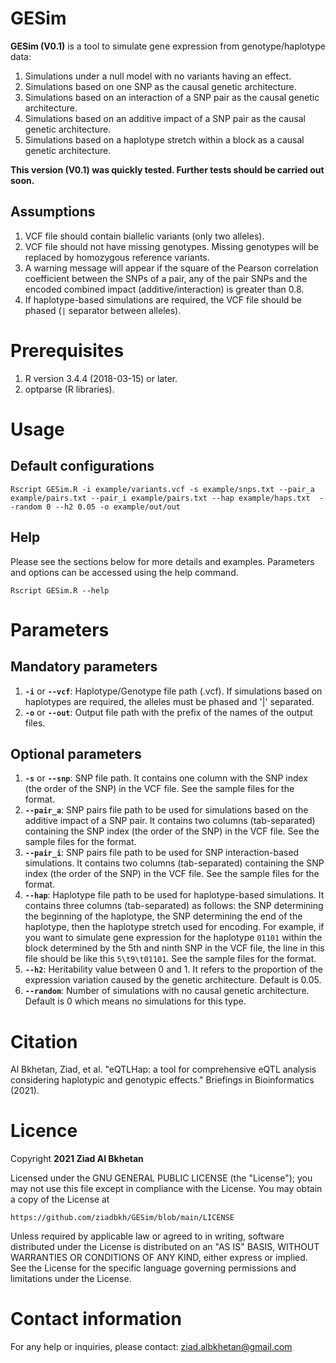 # GESim 
**GESim (V0.1)** is a tool to simulate gene expression from genotype/haplotype data:
 1. Simulations under a null model with no variants having an effect.
 2. Simulations based on one SNP as the causal genetic architecture. 
 3. Simulations based on an interaction of a SNP pair as the causal genetic architecture. 
 4. Simulations based on an additive impact of a SNP pair as the causal genetic architecture. 
 5. Simulations based on a haplotype stretch within a block as a causal genetic architecture. 

**This version (V0.1) was quickly tested. Further tests should be carried out soon.**


## Assumptions
1. VCF file should contain biallelic variants (only two alleles).
2. VCF file should not have missing genotypes. Missing genotypes will be replaced by homozygous reference variants.
3. A warning message will appear if the square of the Pearson correlation coefficient between the SNPs of a pair, any of the pair SNPs and the encoded combined impact (additive/interaction) is greater than 0.8. 
4. If haplotype-based simulations are required, the VCF file should be phased (`|` separator between alleles).

# Prerequisites
 1. R version 3.4.4 (2018-03-15) or later.
 2. optparse (R libraries).

# Usage
## Default configurations
```
Rscript GESim.R -i example/variants.vcf -s example/snps.txt --pair_a example/pairs.txt --pair_i example/pairs.txt --hap example/haps.txt  --random 0 --h2 0.05 -o example/out/out 
```
## Help
Please see the sections below for more details and examples. Parameters and options can be accessed using the help command.

    Rscript GESim.R --help
    
# Parameters
## Mandatory parameters

 1. **`-i`** or **`--vcf`**: Haplotype/Genotype file path (.vcf). 
    If simulations based on haplotypes are required, the alleles must be phased and '|' separated. 
2. **`-o`** or **`--out`**: Output file path with the prefix of the names of the output files. 

## Optional parameters
1. **`-s`** or **`--snp`**: SNP file path.
	It contains one column with the SNP index (the order of the SNP) in the VCF file.
    See the sample files for the format.
2. **`--pair_a`**: SNP pairs file path to be used for simulations based on the additive impact of a SNP pair.
    It contains two columns (tab-separated) containing the SNP index (the order of the SNP) in the VCF file.
    See the sample files for the format.
3. **`--pair_i`**: SNP pairs file path to be used for SNP interaction-based simulations.
    It contains two columns (tab-separated) containing the SNP index (the order of the SNP) in the VCF file.
    See the sample files for the format.
4. **`--hap`**: Haplotype file path to be used for haplotype-based simulations.
    It contains three columns (tab-separated) as follows: the SNP determining the beginning of the haplotype, the SNP determining the end of the haplotype, then the haplotype stretch used for encoding.
    For example, if you want to simulate gene expression for the haplotype `01101` within the block determined by the 5th and ninth SNP in the VCF file, the line in this file should be like this `5\t9\t01101`. 
    See the sample files for the format.
5. **`--h2`**: Heritability value between 0 and 1. 
    It refers to the proportion of the expression variation caused by the genetic architecture.
    Default is 0.05.
6. **`--random`**: Number of simulations with no causal genetic architecture. 
    Default is 0 which means no simulations for this type.

# Citation 
Al Bkhetan, Ziad, et al. "eQTLHap: a tool for comprehensive eQTL analysis considering haplotypic and genotypic effects." Briefings in Bioinformatics (2021).

# Licence
Copyright **2021 Ziad Al Bkhetan**

Licensed under the GNU GENERAL PUBLIC LICENSE (the "License"); you may not use this file except in compliance with the License. You may obtain a copy of the License at

```
https://github.com/ziadbkh/GESim/blob/main/LICENSE
```

Unless required by applicable law or agreed to in writing, software distributed under the License is distributed on an "AS IS" BASIS, WITHOUT WARRANTIES OR CONDITIONS OF ANY KIND, either express or implied. See the License for the specific language governing permissions and limitations under the License.

# Contact information
For any help or inquiries, please contact: ziad.albkhetan@gmail.com
